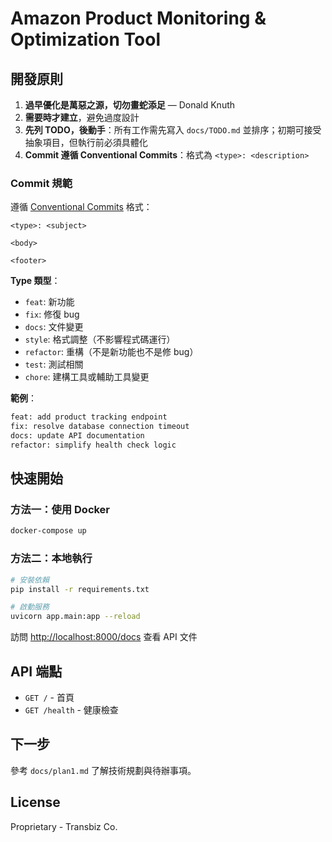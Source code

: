 # Amazon Product Monitoring & Optimization Tool

## 開發原則

1. **過早優化是萬惡之源，切勿畫蛇添足** — Donald Knuth
2. **需要時才建立**，避免過度設計
3. **先列 TODO，後動手**：所有工作需先寫入 `docs/TODO.md` 並排序；初期可接受抽象項目，但執行前必須具體化
4. **Commit 遵循 Conventional Commits**：格式為 `<type>: <description>`

### Commit 規範

遵循 [Conventional Commits](https://www.conventionalcommits.org/) 格式：

```text
<type>: <subject>

<body>

<footer>
```

**Type 類型**：

- `feat`: 新功能
- `fix`: 修復 bug
- `docs`: 文件變更
- `style`: 格式調整（不影響程式碼運行）
- `refactor`: 重構（不是新功能也不是修 bug）
- `test`: 測試相關
- `chore`: 建構工具或輔助工具變更

**範例**：

```bash
feat: add product tracking endpoint
fix: resolve database connection timeout
docs: update API documentation
refactor: simplify health check logic
```

## 快速開始

### 方法一：使用 Docker

```bash
docker-compose up
```

### 方法二：本地執行

```bash
# 安裝依賴
pip install -r requirements.txt

# 啟動服務
uvicorn app.main:app --reload
```

訪問 <http://localhost:8000/docs> 查看 API 文件

## API 端點

- `GET /` - 首頁
- `GET /health` - 健康檢查

## 下一步

參考 `docs/plan1.md` 了解技術規劃與待辦事項。

## License

Proprietary - Transbiz Co.
